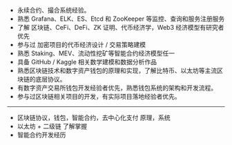 
* 永续合约、撮合系统经验。
* 熟悉 Grafana、ELK、ES、Etcd 和 ZooKeeper 等监控、查询和服务注册服务
* 了解 区块链、CeFi、DeFi、ZK 证明、代币经济学，Web3 经济模型有研究者优先
* 参与过 加密项目的代币经济设计 / 交易策略建模
* 熟悉 Staking、MEV、流动性挖矿等智能合约经济模型任一
* 具备 GitHub / Kaggle 相关数学建模和数据分析作品
* 熟悉区块链技术和数字资产钱包的原理和实现，了解比特币、以太坊等主流区块链的底层协议。
* 有数字资产交易所钱包开发经验者优先，熟悉钱包系统的架构和开发流程。
* 参与过区块链相关项目的开发，有实际项目落地经验者优先。

---

* 区块链协议，钱包，智能合约，去中心化支付 原理，系统
* 以太坊 + 二级链 了解掌握
* 智能合约开发经历